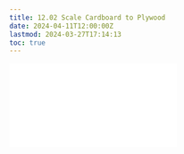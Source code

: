 ```yaml
---
title: 12.02 Scale Cardboard to Plywood
date: 2024-04-11T12:00:00Z
lastmod: 2024-03-27T17:14:13
toc: true
---
```


![Link to included file content](../../../../making/scale-cardboard-to-plywood.md)
